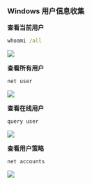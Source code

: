 ### Windows 用户信息收集

**查看当前用户**

```cmd
whoami /all
```

![](https://pic1.imgdb.cn/item/68ca4ec7c5157e1a8810b931.png)

**查看所有用户**

```
net user
```

![](https://pic1.imgdb.cn/item/68ca4f01c5157e1a8810bd9c.png)

**查看在线用户**

```
query user
```

![](https://pic1.imgdb.cn/item/68ca4f27c5157e1a8810c0a4.png)

**查看用户策略**

```
net accounts
```

![](https://pic1.imgdb.cn/item/68ca4f55c5157e1a8810c449.png)